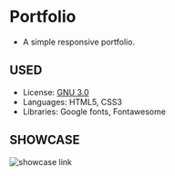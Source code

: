 # Portfolio

- A simple responsive portfolio.

## USED

- License: [GNU 3.0](https://www.gnu.org/licenses/gpl-3.0.html)
- Languages: HTML5, CSS3
- Libraries: Google fonts, Fontawesome

## SHOWCASE

![showcase link](https://i.imgur.com/fOHBre3.png)
